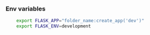 ### Env variables
```bash
    export FLASK_APP="folder_name:create_app('dev')"
    export FLASK_ENV=development
```